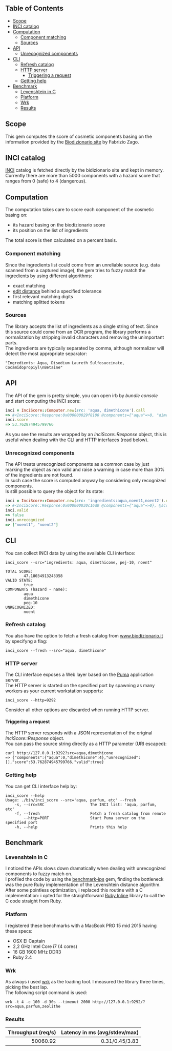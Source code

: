 ## Table of Contents

* [Scope](#scope)
* [INCI catalog](#inci-catalog)
* [Computation](#computation)
  * [Component matching](#component-matching)
  * [Sources](#sources)
* [API](#api)
  * [Unrecognized components](#unrecognized-components)
* [CLI](#cli)
  * [Refresh catalog](#refresh-catalog)
  * [HTTP server](#http-server)
    * [Triggering a request](#triggering-a-request)
  * [Getting help](#getting-help)
* [Benchmark](#benchmark)
  * [Levenshtein in C](#levenshtein-in-c)
  * [Platform](#platform)
  * [Wrk](#wrk)
  * [Results](#results)

## Scope
This gem computes the score of cosmetic components basing on the information provided by the [Biodizionario site](http://www.biodizionario.it/) by Fabrizio Zago.

## INCI catalog
[INCI](https://en.wikipedia.org/wiki/International_Nomenclature_of_Cosmetic_Ingredients) catalog is fetched directly by the bidizionario site and kept in memory.  
Currently there are more than 5000 components with a hazard score that ranges from 0 (safe) to 4 (dangerous).

## Computation
The computation takes care to score each component of the cosmetic basing on:
* its hazard basing on the biodizionario score
* its position on the list of ingredients

The total score is then calculated on a percent basis.

### Component matching
Since the ingredients list could come from an unreliable source (e.g. data scanned from a captured image), the gem tries to fuzzy match the ingredients by using different algorithms:
* exact matching
* [edit distance](https://en.wikipedia.org/wiki/Levenshtein_distance) behind a specified tolerance
* first relevant matching digits 
* matching splitted tokens

### Sources
The library accepts the list of ingredients as a single string of text. Since this source could come from an OCR program, the library performs a normalization by stripping invalid characters and removing the unimportant parts.  
The ingredients are typically separated by comma, although normalizer will detect the most appropriate separator:

```
"Ingredients: Aqua, Disodium Laureth Sulfosuccinate, Cocamidopropiyl\nBetaine"
```

## API
The API of the gem is pretty simple, you can open irb by *bundle console* and start computing the INCI score:

```ruby
inci = InciScore::Computer.new(src: 'aqua, dimethicone').call
=> #<InciScore::Response:0x000000029f8100 @components={"aqua"=>0, "dimethicone"=>4}, @score=53.762874945799766, @unrecognized=[], @valid=true>
inci.score
=> 53.762874945799766
```

As you see the results are wrapped by an *InciScore::Response* object, this is useful when dealing with the CLI and HTTP interfaces (read below).

### Unrecognized components
The API treats unrecognized components as a common case by just marking the object as non valid and raise a warning in case more than 30% of the ingredients are not found.  
In such case the score is computed anyway by considering only recognized components.  
Is still possible to query the object for its state:

```ruby
inci = InciScore::Computer.new(src: 'ingredients:aqua,noent1,noent2').call
=> #<InciScore::Response:0x000000030c16d0 @components={"aqua"=>0}, @score=100.0, @unrecognized=["noent1", "noent2"], @valid=false>
inci.valid
=> false
inci.unrecognized
=> ["noent1", "noent2"]
```

## CLI
You can collect INCI data by using the available CLI interface:

```shell
inci_score --src="ingredients: aqua, dimethicone, pej-10, noent"

TOTAL SCORE:
        47.18034913243358
VALID STATE:
        true
COMPONENTS (hazard - name): 
        aqua
        dimethicone
        peg-10
UNRECOGNIZED:
        noent
```

### Refresh catalog
You also have the option to fetch a fresh catalog from www.biodizionario.it  by specifyng a flag:
```shell
inci_score --fresh --src="aqua, dimethicone"
```

### HTTP server
The CLI interface exposes a Web layer based on the [Puma](http://puma.io/) application server.  
The HTTP server is started on the specified port by spawning as many workers as your current workstation supports:
```shell
inci_score --http=9292
```
Consider all other options are discarded when running HTTP server.

#### Triggering a request
The HTTP server responds with a JSON representation of the original *InciScore::Response* object.  
You can pass the source string directly as a HTTP parameter (URI escaped):

```shell
curl http://127.0.0.1:9292?src=aqua,dimethicone
=> {"components":{"aqua":0,"dimethicone":4},"unrecognized":[],"score":53.762874945799766,"valid":true}
```

### Getting help
You can get CLI interface help by:
```shell
inci_score --help
Usage: ./bin/inci_score --src='aqua, parfum, etc' --fresh
    -s, --src=SRC                    The INCI list: 'aqua, parfum, etc'
    -f, --fresh                      Fetch a fresh catalog from remote
        --http=PORT                  Start Puma server on the specified port
    -h, --help                       Prints this help
```

## Benchmark

### Levenshtein in C
I noticed the APIs slows down dramatically when dealing with unrecognized components to fuzzy match on.  
I profiled the code by using the [benchmark-ips](https://github.com/evanphx/benchmark-ips) gem, finding the bottleneck was the pure Ruby implementation of the Levenshtein distance algorithm.  
After some pointless optimization, i replaced this routine with a C implementation: i opted for the straightforward [Ruby Inline](https://github.com/seattlerb/rubyinline) library to call the C code straight from Ruby.  

### Platform
I registered these benchmarks with a MacBook PRO 15 mid 2015 having these specs:
* OSX El Captain
* 2,2 GHz Intel Core i7 (4 cores)
* 16 GB 1600 MHz DDR3
* Ruby 2.4

### Wrk
As always i used [wrk](https://github.com/wg/wrk) as the loading tool.
I measured the library three times, picking the best lap.  
The following script command is used:

```shell
wrk -t 4 -c 100 -d 30s --timeout 2000 http://127.0.0.1:9292/?src=aqua,parfum,zeolithe
```

### Results
| Throughput (req/s) | Latency in ms (avg/stdev/max) |
| -----------------: | ----------------------------: |
|           50060.92 |                0.31/0.45/3.83 |
